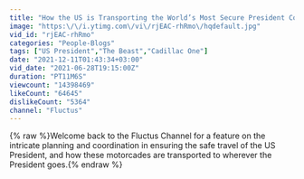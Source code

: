 ```yaml
---
title: "How the US is Transporting the World’s Most Secure President Convoy"
image: "https:\/\/i.ytimg.com\/vi\/rjEAC-rhRmo\/hqdefault.jpg"
vid_id: "rjEAC-rhRmo"
categories: "People-Blogs"
tags: ["US President","The Beast","Cadillac One"]
date: "2021-12-11T01:43:34+03:00"
vid_date: "2021-06-28T19:15:00Z"
duration: "PT11M6S"
viewcount: "14398469"
likeCount: "64645"
dislikeCount: "5364"
channel: "Fluctus"
---
```

{% raw %}Welcome back to the Fluctus Channel for a feature on the intricate planning and coordination in ensuring the safe travel of the US President, and how these motorcades are transported to wherever the President goes.{% endraw %}
